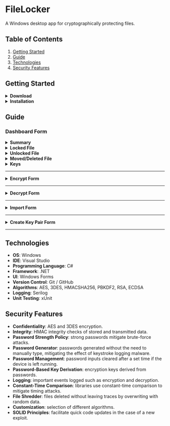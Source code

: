 # FileLocker

A Windows desktop app for cryptographically protecting files.

## Table of Contents

1. [Getting Started](#getting-started)
2. [Guide](#guide)
3. [Technologies](#technologies)
4. [Security Features](#security-features)

## Getting Started

<details>
<summary><strong>Download</strong></summary>
<em>Coming Soon</em>
</details>

<details>
<summary><strong>Installation</strong></summary>
<em>Coming Soon</em>
</details>

## Guide

### Dashboard Form

<details>
<summary><strong>Summary</strong></summary>
The Dashboard Form also displays files within FileLocker's scope and allows addition and navigation of files.

- **Guide 📖**: opens the GitHub repository in the default browser.
- **Add ▼**: shows dropdown options to add files to the scope by manually selecting or importing an archive.
- **File List**: right click on a file to display options or drag and drop files onto the list to add them.
- **Search Bar**: filters files based on the search query. Filter by file type by searching `.txt` or `.png`, or filter by algorithm by searching `.aes` or `.3des`.

<img src="./images/DashboardForm_NoFilesPanel.png" alt="Dashboard Form with Locked File Selected" width="1000">

</details>

<details>
<summary><strong>Locked File</strong></summary>
A locked file can be decrypted, shredded, shown in File Explorer, or exported.

- **📋 Path**: copies the path to the clipboard.
- **📋 SHA**: copies the SHA to the clipboard.
- **Decrypt 🔑**: opens the Decrypt Form.
- **Shred 🗑️**: shreds the file by overwriting its contents with random data and then deleting.
- **Explorer 📁**: launches File Explorer with the file selected.
- **Export 📤**: exports the file to a .zip archive.

<img src="./images/DashboardForm_LockedPanel.png" alt="Dashboard Form with Locked File Selected" width="1000">

</details>

<details>
<summary><strong>Unlocked File</strong></summary>
An unlocked file can be encrypted, shredded, or shown in File Explorer.

- **📋 Path**: copies the path to the clipboard.
- **📋 SHA**: copies the SHA to the clipboard.
- **Encrypt 🔐**: opens the Encrypt Form.
- **Shred 🗑️**: shreds the file by overwriting its contents with random data and then deleting.
- **Explorer 📁**: launches File Explorer with the file selected.

<img src="./images/DashboardForm_UnlockedPanel.png" alt="Dashboard Form with Unlocked File Selected" width="1000">
</details>

<details>
<summary><strong>Moved/Deleted File</strong></summary>
An moved or deleted file can be relocated or removed from scope.

- **Relocate**: find the moved file.
- **Remove**: remove file from scope.

<img src="./images/DashboardForm_RelocationPanel.png" alt="Dashboard Form with Unlocked File Selected" width="1000">
</details>

<details>
<summary><strong>Keys</strong></summary>
Keys pairs can be created and public keys can be imported.

- **Create**: opens the Create Key Pair Form.
- **Import**: imports a selected public key archive.
- **Key Lists**: right click on a key to display options.

<img src="./images/DashboardForm_KeysPanel.png" alt="Dashboard Form with Unlocked File Selected" width="1000">
</details>

---

<details>
<summary><strong>Encrypt Form</strong></summary>
<img src="./images/EncryptForm.png" alt="Encrypt Form" width="400">

The Encrypt Form allows encryption by choosing an industry-standard encryption algorithm such as AES or 3DES and providing a strength-enforced password. Password fields are cleared after 30 seconds of inactivity.

- **Generate Random**: generates a random password that satisfies the strength policy.
- **Clear**: erases both password fields.
- **→**: encrypts the file with the provided password. If lost, the file cannot be decrypted. FileLocker maintains a zero-knowledge policy.
- **👁**: shows or hides the password fields.

</details>

---

<details>
<summary><strong>Decrypt Form</strong></summary>
<img src="./images/DecryptForm.png" alt="Decrypt Form" width="400">

The Decrypt Form allows decryption by providing the encryption password. Password field is cleared after 30 seconds of inactivity.

- **→**: decrypts the file with the provided password, if correct.
- **👁**: shows or hides the password fields.
</details>

---

<details>
<summary><strong>Import Form</strong></summary>
<img src="./images/ImportForm.png" alt="Decrypt Form" width="400">

The Import Form allows an import of a .zip archive.

- **Open**: choose a .zip archive.
- **Save To**: the location where the file will be saved.
- **Import**: loads the archive and saves the file to the chosen location.
</details>

---

<details>
<summary><strong>Create Key Pair Form</strong></summary>
<img src="./images/CreateKeyPairForm.png" alt="Decrypt Form" width="400">

The Create Key Pair Form allows creation of a public/private key pair.

- **Generate Random**: generates a random password that satisfies the strength policy.
- **Clear**: erases both password fields.
- **→**: creates the key pair and encrypts the private key with the provided password. If lost, the key cannot be used to sign. FileLocker maintains a zero-knowledge policy.
- **👁**: shows or hides the password fields.

</details>

---

## Technologies

- **OS**: Windows
- **IDE**: Visual Studio
- **Programming Language**: C#
- **Framework**: .NET
- **UI**: Windows Forms
- **Version Control**: Git / GitHub
- **Algorithms**: AES, 3DES, HMACSHA256, PBKDF2, RSA, ECDSA
- **Logging**: Serilog
- **Unit Testing**: xUnit

## Security Features

- **Confidentiality**: AES and 3DES encryption.
- **Integrity**: HMAC integrity checks of stored and transmitted data.
- **Password Strength Policy**: strong passwords mitigate brute-force attacks.
- **Password Generator**: passwords generated without the need to manually type, mitigating the effect of keystroke logging malware.
- **Password Management**: password inputs cleared after a set time if the device is left running.
- **Password-Based Key Derivation**: encryption keys derived from passwords.
- **Logging**: important events logged such as encryption and decryption.
- **Constant-Time Comparison**: libraries use constant-time comparison to mitigate timing attacks.
- **File Shredder**: files deleted without leaving traces by overwriting with random data.
- **Customization**: selection of different algorithms.
- **SOLID Principles**: facilitate quick code updates in the case of a new exploit.
